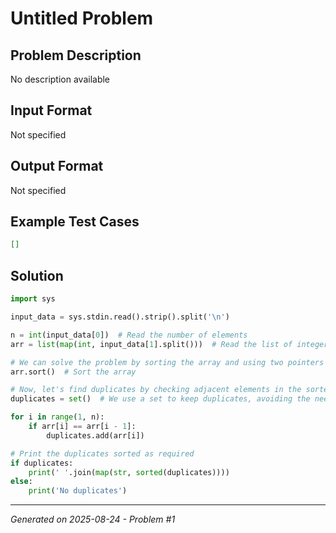 # Untitled Problem

## Problem Description
No description available

## Input Format
Not specified

## Output Format
Not specified

## Example Test Cases
```json
[]
```

## Solution
```python
import sys

input_data = sys.stdin.read().strip().split('\n')

n = int(input_data[0])  # Read the number of elements
arr = list(map(int, input_data[1].split()))  # Read the list of integers

# We can solve the problem by sorting the array and using two pointers technique
arr.sort()  # Sort the array

# Now, let's find duplicates by checking adjacent elements in the sorted array
duplicates = set()  # We use a set to keep duplicates, avoiding the need to handle already counted values

for i in range(1, n):
    if arr[i] == arr[i - 1]:
        duplicates.add(arr[i])

# Print the duplicates sorted as required
if duplicates:
    print(' '.join(map(str, sorted(duplicates))))
else:
    print('No duplicates')
```

---
*Generated on 2025-08-24 - Problem #1*